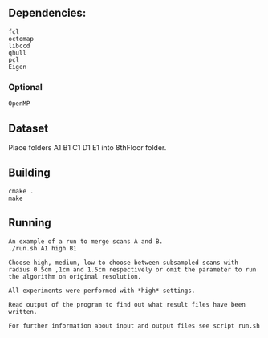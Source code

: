 ## Dependencies:
    fcl
    octomap
    libccd
    qhull
    pcl
    Eigen
### Optional
    OpenMP

## Dataset
Place folders A1 B1 C1 D1 E1 into 8thFloor folder.

## Building
    cmake .
    make
    
## Running
    An example of a run to merge scans A and B.
    ./run.sh A1 high B1
    
    Choose high, medium, low to choose between subsampled scans with radius 0.5cm ,1cm and 1.5cm respectively or omit the parameter to run the algorithm on original resolution.
    
    All experiments were performed with *high* settings.
    
    Read output of the program to find out what result files have been written.
    
    For further information about input and output files see script run.sh
    

